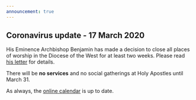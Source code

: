```yaml
---
announcement: true
---
```


## Coronavirus update - 17 March 2020

His Eminence Archbishop Benjamin has made a decision to close all places of worship in the Diocese of the West for at least two weeks. Please read [his letter](https://www.dowoca.org/2020/03/17/further-update-on-the-coronavirus-from-his-eminence/) for details.

There will be **no services** and no social gatherings at Holy Apostles until March 31.

As always, the [online calendar](/calendar/) is up to date.
